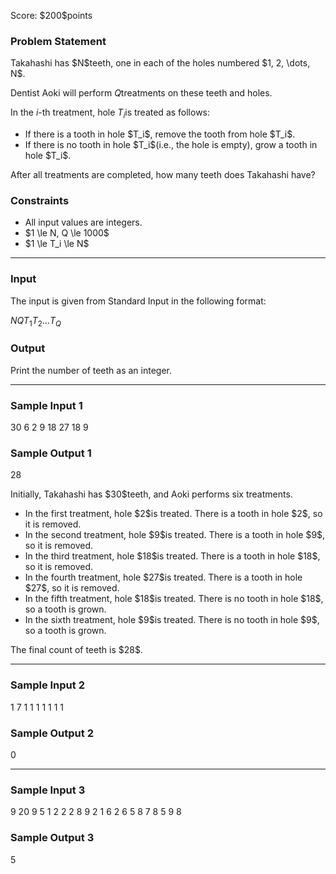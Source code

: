 
<div>

<span>

<span>

<p>
Score: $200$points
</p>

<div>

<section>

### **Problem Statement**

<p>
Takahashi has $N$teeth, one in each of the holes numbered $1, 2, \dots, N$.

Dentist Aoki will perform $Q$treatments on these teeth and holes.

In the $i$-th treatment, hole $T_i$is treated as follows:
</p>

<ul>

<li>
If there is a tooth in hole $T_i$, remove the tooth from hole $T_i$.
</li>

<li>
If there is no tooth in hole $T_i$(i.e., the hole is empty), grow a tooth in hole $T_i$.
</li>

</ul>

<p>
After all treatments are completed, how many teeth does Takahashi have?
</p>

</section>

</div>

<div>

<section>

### **Constraints**

<ul>

<li>
All input values are integers.
</li>

<li>
$1 \le N, Q \le 1000$
</li>

<li>
$1 \le T_i \le N$
</li>

</ul>

</section>

</div>

---

<div>

<div>

<section>

### **Input**

<p>
The input is given from Standard Input in the following format:
</p>

<div>

$N$$Q$$T_1$$T_2$$\dots$$T_Q$
</div>

</section>

</div>

<div>

<section>

### **Output**

<p>
Print the number of teeth as an integer.
</p>

</section>

</div>

</div>

---

<div>

<section>

### **Sample Input 1**

<div>

30 6
2 9 18 27 18 9

</div>

</section>

</div>

<div>

<section>

### **Sample Output 1**

<div>

28

</div>

<p>
Initially, Takahashi has $30$teeth, and Aoki performs six treatments.
</p>

<ul>

<li>
In the first treatment, hole $2$is treated. There is a tooth in hole $2$, so it is removed.
</li>

<li>
In the second treatment, hole $9$is treated. There is a tooth in hole $9$, so it is removed.
</li>

<li>
In the third treatment, hole $18$is treated. There is a tooth in hole $18$, so it is removed.
</li>

<li>
In the fourth treatment, hole $27$is treated. There is a tooth in hole $27$, so it is removed.
</li>

<li>
In the fifth treatment, hole $18$is treated. There is no tooth in hole $18$, so a tooth is grown.
</li>

<li>
In the sixth treatment, hole $9$is treated. There is no tooth in hole $9$, so a tooth is grown.
</li>

</ul>

<p>
The final count of teeth is $28$.
</p>

</section>

</div>

---

<div>

<section>

### **Sample Input 2**

<div>

1 7
1 1 1 1 1 1 1

</div>

</section>

</div>

<div>

<section>

### **Sample Output 2**

<div>

0

</div>

</section>

</div>

---

<div>

<section>

### **Sample Input 3**

<div>

9 20
9 5 1 2 2 2 8 9 2 1 6 2 6 5 8 7 8 5 9 8

</div>

</section>

</div>

<div>

<section>

### **Sample Output 3**

<div>

5

</div>

</section>

</div>

</span>

</span>

</div>
